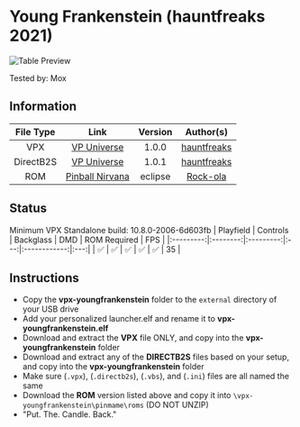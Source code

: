 # Young Frankenstein (hauntfreaks 2021)

![Table Preview](https://vpuniverse.com/screenshots/monthly_2021_10/YF_DT_screenshot.jpg.e3a0919a4a6c99705a905d2412397326.jpg)

Tested by: Mox

## Information
| File Type | Link | Version | Author(s) | 
|:---------:|:----:|:-------:|:---------:|
| VPX | [VP Universe](https://vpuniverse.com/files/file/7656-young-frankenstein-hauntfreaks-2021-107-only/) | 1.0.0 | [hauntfreaks](https://vpuniverse.com/profile/5216-hauntfreaks/) |
| DirectB2S | [VP Universe](https://vpuniverse.com/forums/files/file/7653-young-frankenstein-hauntfreaks-2021-2-and-3-screen-b2s/) | 1.0.1 | [hauntfreaks](https://vpuniverse.com/profile/5216-hauntfreaks/) |
| ROM | [Pinball Nirvana](https://pinballnirvana.com/forums/resources/eclipse.1763/) | eclipse | [Rock-ola](https://pinballnirvana.com/forums/members/rock-ola.1/) |

## Status 
Minimum VPX Standalone build: 10.8.0-2006-6d603fb
| Playfield | Controls | Backglass | DMD | ROM Required | FPS | 
|:---------:|:--------:|:---------:|:---:|:------------:|:---:|
| :white_check_mark: | :white_check_mark: | :white_check_mark: | :white_check_mark: | :white_check_mark: | 35 |

## Instructions
- Copy the **vpx-youngfrankenstein** folder to the `external` directory of your USB drive
- Add your personalized launcher.elf and rename it to **vpx-youngfrankenstein.elf**
- Download and extract the **VPX** file ONLY, and copy into the **vpx-youngfrankenstein** folder
- Download and extract any of the **DIRECTB2S** files based on your setup, and copy into the **vpx-youngfrankenstein** folder
- Make sure (`.vpx`), (`.directb2s`), (`.vbs`), and (`.ini`) files are all named the same
- Download the **ROM** version listed above and copy it into `\vpx-youngfrankenstein\pinmame\roms` (DO NOT UNZIP)
- "Put. The. Candle. Back."